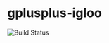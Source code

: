 # gplusplus-igloo

![Build Status](https://travis-ci.org/cyber-dojo-languages/gplusplus-igloo.svg?branch=master)